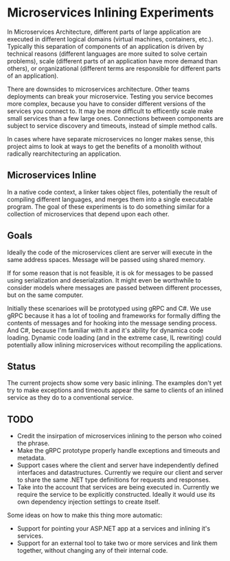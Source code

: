 # Microservices Inlining Experiments

In Microservices Architecture, different parts of large application are
executed in different logical domains (virtual machines, containers, etc.).
Typically this separation of components of an application is driven by technical
reasons (different languages are more suited to solve certain problems), scale
(different parts of an application have more demand than others), or organizational
(different terms are responsible for different parts of an application).

There are downsides to microservices architecture. Other teams deployments can
break your microservice. Testing you service becomes more complex, because you
have to consider different versions of the services you connect to. It may be
more difficult to efficently scale make small services than a few large ones.
Connections between components are subject to service discovery and timeouts,
instead of simple method calls.

In cases where have separate microservices no longer makes sense, this project
aims to look at ways to get the benefits of a monolith without radically
rearchitecturing an application.

## Microservices Inline

In a native code context, a linker takes object files,
potentially the result of compiling different languages, and merges them into a
single executable program. The goal of these experiments is to do something
similar for a collection of microservices that depend upon each other.

## Goals

Ideally the code of the microservices client are server will execute in the same
address spaces. Message will be passed using shared memory.

If for some reason that is not feasible, it is ok for messages to be passed
using serialization and deserialzation. It might even be worthwhile to consider
models where messages are passed between different processes, but on the same
computer.

Initially these scenarioes will be prototyped using gRPC and C#. We use gRPC
because it has a lot of tooling and frameworks for formally diffing the contents
of messages and for hooking into the message sending process. And C#, because
I'm familiar with it and it's ability for dynamica code loading. Dynamic code
loading (and in the extreme case, IL rewriting) could potentially allow inlining
microservices without recompiling the applications.

## Status

The current projects show some very basic inlining. The examples don't yet try
to make exceptions and timeouts appear the same to clients of an inlined service
as they do to a conventional service.

## TODO

* Credit the insirpation of microservices inlining to the person who coined the
  phrase.
* Make the gRPC prototype properly handle exceptions and timeouts and metadata.
* Support cases where the client and server have independently defined interfaces
  and datastructures. Currently we require our client and server to share the
  same .NET type definitions for requests and responses.
* Take into the account that services are being executed in. Currently we
  require the service to be explicitly constructed. Ideally it would use its own
  dependency injection settings to create itself.

Some ideas on how to make this thing more automatic:

* Support for pointing your ASP.NET app at a services and inlining it's services.
* Support for an external tool to take two or more services and link them
  together, without changing any of their internal code.
